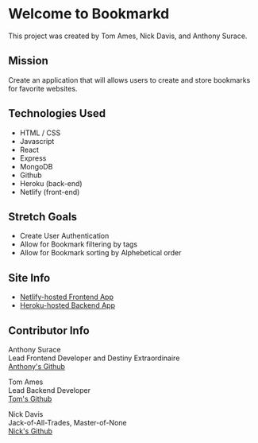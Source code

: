 # Welcome to Bookmarkd

This project was created by Tom Ames, Nick Davis, and Anthony Surace. 

## Mission

Create an application that will allows users to create and store bookmarks for favorite websites.

## Technologies Used 

- HTML / CSS
- Javascript
- React
- Express
- MongoDB
- Github
- Heroku (back-end)
- Netlify (front-end)

## Stretch Goals

- Create User Authentication
- Allow for Bookmark filtering by tags
- Allow for Bookmark sorting by Alphebetical order

## Site Info

- <a href="https://bookmarkd-ga.netlify.app/">Netlify-hosted Frontend App</a>
- <a href="https://bookmarkd-ga.herokuapp.com/">Heroku-hosted Backend App</a>

## Contributor Info

Anthony Surace<br>
Lead Frontend Developer and Destiny Extraordinaire<br>
<a href="https://github.com/ajsur1017">Anthony's Github</a>

Tom Ames<br>
Lead Backend Developer<br>
<a href="https://github.com/tsames">Tom's Github</a>

Nick Davis<br>
Jack-of-All-Trades, Master-of-None<br>
<a href="https://github.com/nickdavis1018">Nick's Github</a>
